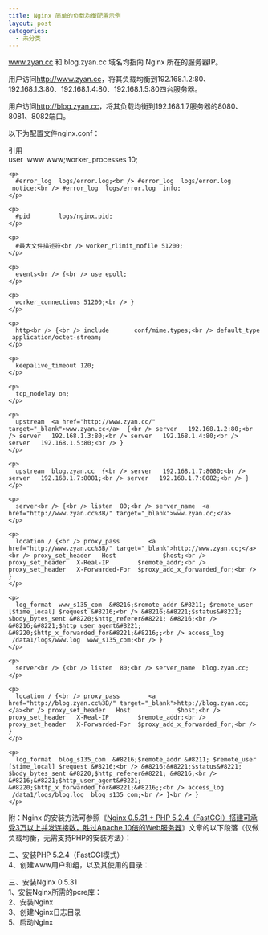 ```yaml
---
title: Nginx 简单的负载均衡配置示例
layout: post
categories:
  - 未分类
---
```

<a href="http://www.zyan.cc/" target="_blank">www.zyan.cc</a> 和 blog.zyan.cc 域名均指向 Nginx 所在的服务器IP。

用户访问<a href="http://www.zyan.cc/" target="_blank">http://www.zyan.cc</a>，将其负载均衡到192.168.1.2:80、192.168.1.3:80、192.168.1.4:80、192.168.1.5:80四台服务器。

用户访问<a href="http://blog.zyan.cc/" target="_blank">http://blog.zyan.cc</a>，将其负载均衡到192.168.1.7服务器的8080、8081、8082端口。

以下为配置文件nginx.conf：  
<a name="entrymore"></a>

<div class="quote">
  <div class="quote-title">
    引用
  </div>
  
  <div class="quote-content">
    user  www www;worker_processes 10;</p> 
    
    <p>
      #error_log  logs/error.log;<br /> #error_log  logs/error.log  notice;<br /> #error_log  logs/error.log  info;
    </p>
    
    <p>
      #pid        logs/nginx.pid;
    </p>
    
    <p>
      #最大文件描述符<br /> worker_rlimit_nofile 51200;
    </p>
    
    <p>
      events<br /> {<br /> use epoll;
    </p>
    
    <p>
      worker_connections 51200;<br /> }
    </p>
    
    <p>
      http<br /> {<br /> include       conf/mime.types;<br /> default_type  application/octet-stream;
    </p>
    
    <p>
      keepalive_timeout 120;
    </p>
    
    <p>
      tcp_nodelay on;
    </p>
    
    <p>
      upstream  <a href="http://www.zyan.cc/" target="_blank">www.zyan.cc</a>  {<br /> server   192.168.1.2:80;<br /> server   192.168.1.3:80;<br /> server   192.168.1.4:80;<br /> server   192.168.1.5:80;<br /> }
    </p>
    
    <p>
      upstream  blog.zyan.cc  {<br /> server   192.168.1.7:8080;<br /> server   192.168.1.7:8081;<br /> server   192.168.1.7:8082;<br /> }
    </p>
    
    <p>
      server<br /> {<br /> listen  80;<br /> server_name  <a href="http://www.zyan.cc%3B/" target="_blank">www.zyan.cc;</a>
    </p>
    
    <p>
      location / {<br /> proxy_pass        <a href="http://www.zyan.cc%3B/" target="_blank">http://www.zyan.cc;</a><br /> proxy_set_header   Host             $host;<br /> proxy_set_header   X-Real-IP        $remote_addr;<br /> proxy_set_header   X-Forwarded-For  $proxy_add_x_forwarded_for;<br /> }
    </p>
    
    <p>
      log_format  www_s135_com  &#8216;$remote_addr &#8211; $remote_user [$time_local] $request &#8216;<br /> &#8216;&#8221;$status&#8221; $body_bytes_sent &#8220;$http_referer&#8221; &#8216;<br /> &#8216;&#8221;$http_user_agent&#8221; &#8220;$http_x_forwarded_for&#8221;&#8216;;<br /> access_log  /data1/logs/www.log  www_s135_com;<br /> }
    </p>
    
    <p>
      server<br /> {<br /> listen  80;<br /> server_name  blog.zyan.cc;
    </p>
    
    <p>
      location / {<br /> proxy_pass        <a href="http://blog.zyan.cc%3B/" target="_blank">http://blog.zyan.cc;</a><br /> proxy_set_header   Host             $host;<br /> proxy_set_header   X-Real-IP        $remote_addr;<br /> proxy_set_header   X-Forwarded-For  $proxy_add_x_forwarded_for;<br /> }
    </p>
    
    <p>
      log_format  blog_s135_com  &#8216;$remote_addr &#8211; $remote_user [$time_local] $request &#8216;<br /> &#8216;&#8221;$status&#8221; $body_bytes_sent &#8220;$http_referer&#8221; &#8216;<br /> &#8216;&#8221;$http_user_agent&#8221; &#8220;$http_x_forwarded_for&#8221;&#8216;;<br /> access_log  /data1/logs/blog.log  blog_s135_com;<br /> }<br /> }
    </p>
  </div>
</div>

附：Nginx 的安装方法可参照《<a href="http://zyan.cc/read.php/297.htm" target="_blank">Nginx 0.5.31 + PHP 5.2.4（FastCGI）搭建可承受3万以上并发连接数，胜过Apache 10倍的Web服务器</a>》文章的以下段落（仅做负载均衡，无需支持PHP的安装方法）：

二、安装PHP 5.2.4（FastCGI模式）  
4、创建www用户和组，以及其使用的目录：

三、安装Nginx 0.5.31  
1、安装Nginx所需的pcre库：  
2、安装Nginx  
3、创建Nginx日志目录  
5、启动Nginx